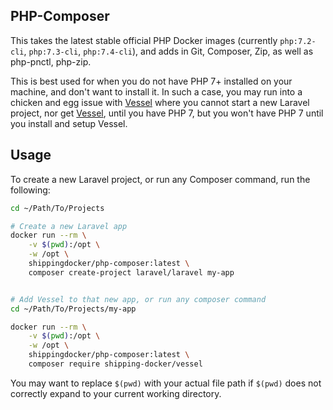 ## PHP-Composer

This takes the latest stable official PHP Docker images (currently `php:7.2-cli`, `php:7.3-cli`, `php:7.4-cli`), and adds in Git, Composer, Zip, as well as php-pnctl, php-zip.

This is best  used for when you do not have PHP 7+ installed on your machine, and don't want to install it. In such a case, you may run into a chicken and egg issue with [Vessel](https://vessel.shippingdocker.com) where you cannot start a new Laravel project, nor get [Vessel](https://vessel.shippingdocker.com), until you have PHP 7, but you won't have PHP 7 until you install and setup Vessel.

## Usage

To create a new Laravel project, or run any Composer command, run the following:

```bash
cd ~/Path/To/Projects

# Create a new Laravel app
docker run --rm \
    -v $(pwd):/opt \
    -w /opt \
    shippingdocker/php-composer:latest \
    composer create-project laravel/laravel my-app


# Add Vessel to that new app, or run any composer command
cd ~/Path/To/Projects/my-app

docker run --rm \
    -v $(pwd):/opt \
    -w /opt \
    shippingdocker/php-composer:latest \
    composer require shipping-docker/vessel
```

You may want to replace `$(pwd)` with your actual file path if `$(pwd)` does not correctly expand to your current working directory.

